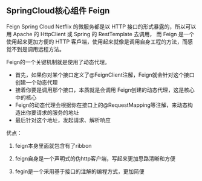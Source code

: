 ## SpringCloud核心组件 Feign
Feign
Spring Cloud Netflix 的微服务都是以 HTTP 接口的形式暴露的，所以可以用 Apache 的 HttpClient 或 Spring 的 RestTemplate 去调用，
而 Feign 是一个使用起来更加方便的 HTTP 客戶端，使用起来就像是调用自身工程的方法，而感觉不到是调用远程方法。

Feign的一个关键机制就是使用了动态代理。
* 首先，如果你对某个接口定义了@FeignClient注解，Feign就会针对这个接口创建一个动态代理
* 接着你要是调用那个接口，本质就是会调用 Feign创建的动态代理，这是核心中的核心
* Feign的动态代理会根据你在接口上的@RequestMapping等注解，来动态构造出你要请求的服务的地址
* 最后针对这个地址，发起请求、解析响应

优点：
1. feign本身里面就包含有了ribbon

2. feign自身是一个声明式的伪http客户端，写起来更加思路清晰和方便

3. fegin是一个采用基于接口的注解的编程方式，更加简便

